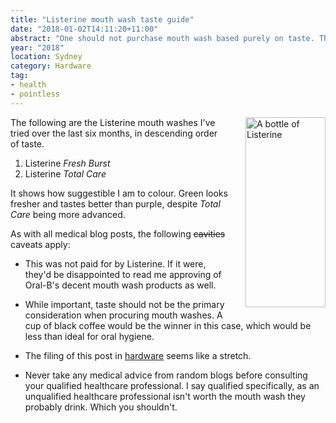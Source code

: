 ```yaml
---
title: "Listerine mouth wash taste guide"
date: "2018-01-02T14:11:20+11:00"
abstract: "One should not purchase mouth wash based purely on taste. That said, here’s how they rank."
year: "2018"
location: Sydney
category: Hardware
tag:
- health
- pointless
---
```

<p><img src="https://rubenerd.com/files/2017/listerine@1x.jpg" srcset="https://rubenerd.com/files/2017/listerine@1x.jpg 1x, https://rubenerd.com/files/2017/listerine@2x.jpg 2x" alt="A bottle of Listerine" style="width:128px; height:304px; margin:0 0 1em 2em; float:right" /></p>

The following are the Listerine mouth washes I've tried over the last six months, in descending order of taste.

1. Listerine *Fresh Burst*
2. Listerine *Total Care*

It shows how suggestible I am to colour. Green looks fresher and tastes better than purple, despite *Total Care* being more advanced.

As with all medical blog posts, the following ~~cavities~~ caveats apply:

* This was not paid for by Listerine. If it were, they'd be disappointed to read me approving of Oral-B's decent mouth wash products as well.

* While important, taste should not be the primary consideration when procuring mouth washes. A cup of black coffee would be the winner in this case, which would be less than ideal for oral hygiene.

* The filing of this post in [hardware] seems like a stretch.

* Never take any medical advice from random blogs before consulting your qualified healthcare professional. I say qualified specifically, as an unqualified healthcare professional isn't worth the mouth wash they probably drink. Which you shouldn't.

[hardware]: https://rubenerd.com/hardware/

